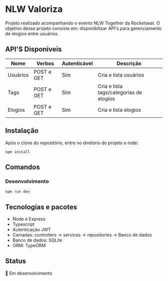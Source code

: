 # NLW Valoriza
Projeto realizado acompanhando o evento NLW Together da Rocketseat. O objetivo 
desse projeto consiste em: disponibilizar API's para gerenciamento de elogios entre usuários.

## API'S Disponiveis

| Nome      |  Verbos       | Autenticável | Descrição
| -----     | --------      | ------------ | ---------- |
|  Usuários |  POST e GET   | Sim          | Cria e lista usuários
|  Tags     |  POST e GET   | Sim          | Cria e lista tags/categorias de elogios
|  Elogios  |  POST e GET   | Sim          | Cria e lista elogios

## Instalação
Após o clone do repositório, entre no diretório do projeto e rode:

```
npm install
```

## Comandos

### Desenvolvimento 

```
npm run dev
```

## Tecnologias e pacotes
- Node e Express
- Typescript
- Autenticação JWT
- Camadas: controllers -> services -> repositories -> Banco de dados
- Banco de dados: SQLite
- ORM: TypeORM

## Status

:construction: Em desenvolvimento